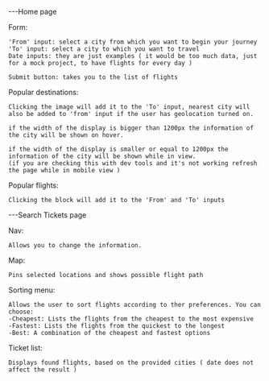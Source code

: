 ---Home page

Form:

    'From' input: select a city from which you want to begin your journey
    'To' input: select a city to which you want to travel
    Date inputs: they are just examples ( it would be too much data, just for a mock project, to have flights for every day )

    Submit button: takes you to the list of flights

Popular destinations:

    Clicking the image will add it to the 'To' input, nearest city will also be added to 'from' input if the user has geolocation turned on.

    if the width of the display is bigger than 1200px the information of the city will be shown on hover.

    if the width of the display is smaller or equal to 1200px the information of the city will be shown while in view.
    (if you are checking this with dev tools and it's not working refresh the page while in mobile view )

Popular flights:

    Clicking the block will add it to the 'From' and 'To' inputs

---Search Tickets page

Nav:

    Allows you to change the information.

Map:

    Pins selected locations and shows possible flight path

Sorting menu:

    Allows the user to sort flights according to ther preferences. You can choose:
    -Cheapest: Lists the flights from the cheapest to the most expensive
    -Fastest: Lists the flights from the quickest to the longest
    -Best: A combination of the cheapest and fastest options

Ticket list:

    Displays found flights, based on the provided cities ( date does not affect the result )

